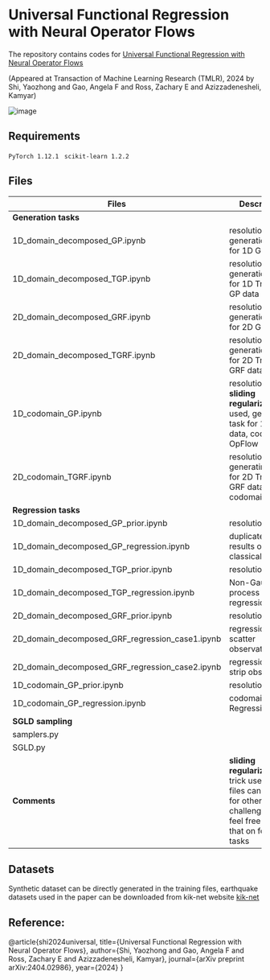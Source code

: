 # Universal Functional Regression with Neural Operator Flows
The repository contains codes for [Universal Functional Regression with Neural Operator Flows](https://arxiv.org/abs/2404.02986)

(Appeared at Transaction of Machine Learning Research (TMLR), 2024 by Shi, Yaozhong and Gao, Angela F and Ross, Zachary E and Azizzadenesheli, Kamyar)

![image](https://github.com/yzshi5/OpFlow/assets/109268435/eab9e817-2b81-487c-88fb-90f18f424ed8) 
 



## Requirements
``PyTorch 1.12.1 ``
``scikit-learn 1.2.2 ``


## Files 
| Files | Descriptions|
|-------|-------------|
|**Generation tasks**|
|1D_domain_decomposed_GP.ipynb|resolution=256, generation task for 1D GP data|
|1D_domain_decomposed_TGP.ipynb|resolution=256, generation task for 1D Truncated GP data|
|2D_domain_decomposed_GRF.ipynb|resolution=64x64, generation task for 2D GRF data|
|2D_domain_decomposed_TGRF.ipynb|resolution=64x64, generation task for 2D Truncated GRF data|
|1D_codomain_GP.ipynb|resolution=256, **sliding regularization** used, generation task for 1D GP data, codomain OpFlow|
|2D_codomain_TGRF.ipynb|resolution=64x64, generatin tasks for 2D Truncated GRF data, codomain OpFlow|
|**Regression tasks**|
|1D_domain_decomposed_GP_prior.ipynb|resolution=128|
|1D_domain_decomposed_GP_regression.ipynb|duplicate the results of classical GPR|
|1D_domain_decomposed_TGP_prior.ipynb|resolution=128|
|1D_domain_decomposed_TGP_regression.ipynb|Non-Gaussian process regression|
|2D_domain_decomposed_GRF_prior.ipynb|resolution=32x32|
|2D_domain_decomposed_GRF_regression_case1.ipynb|regression with scatter observations|
|2D_domain_decomposed_GRF_regression_case2.ipynb|regression with strip observations|
|1D_codomain_GP_prior.ipynb|resolution=128|
|1D_codomain_GP_regression.ipynb|codomain GP Regression|
|**SGLD sampling**|
|samplers.py|
|SGLD.py|
|**Comments**| **sliding regularization** trick used in some files can be useful for others challenging tasks, feel free to add that on for all tasks|

## Datasets
Synthetic dataset can be directly generated in the training files, earthquake datasets used in the paper can be downloaded from kik-net website [kik-net](https://www.kyoshin.bosai.go.jp/)

## Reference:
@article{shi2024universal,
  title={Universal Functional Regression with Neural Operator Flows},
  author={Shi, Yaozhong and Gao, Angela F and Ross, Zachary E and Azizzadenesheli, Kamyar},
  journal={arXiv preprint arXiv:2404.02986},
  year={2024}
}
